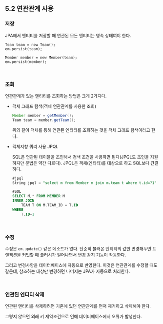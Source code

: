 ## 5.2 연관관계 사용

### 저장

JPA에서 엔티티를 저장할 때 연관된 모든 엔티티는 영속 상태여야 한다.

```
Team team = new Team();
em.persist(team);

Member member = new Member(team);
em.persist(member);
```

<br>

### 조회

연관관계가 있는 엔티티를 조회하는 방법은 크게 2가지다.

+ 객체 그래프 탐색(객체 연관관계를 사용한 조회)

  ```java
  Member member = getMember();
  Team team = member.getTeam();
  ```

  위와 같이 객체를 통해 연관된 엔티티를 조회하는 것을 객체 그래프 탐색이라고 한다.

+ 객체지향 쿼리 사용 JPQL

  SQL은 연관된 테이블을 조인해서 검색 조건을 사용하면 된다(JPQL도 조인을 지원하지만 문법은 약간 다르다). JPQL은 객체(엔티티)를 대상으로 하고 SQL보다 간결하다.

  ```sql
  #jpql
  String jpql = "select m from Member m join m.team t where t.id=?1"
  ```

  ```sql
  #SQL
  SELECT M,* FROM MEMBER M
  INNER JOIN
      TEAM T ON M.TEAM_ID = T.ID
  WHERE
      T.ID=1
  ```

<br>

### 수정

수정은 `em.update()` 같은 메소드가 없다. 단순히 불러온 엔티티의 값만 변경해두면 트랜잭션을 커밋할 때 플러시가 일어나면서 변경 감지 기능이 작동한다. 

그리고 변경사항을 데이터베이스에 자동으로 반영한다. 이것은 연관관계를 수정할 때도 같은데, 참조하는 대상만 변경하면 나머지는 JPA가 자동으로 처리한다.

<br>

### 연관된 엔티티 삭제

연관된 엔티티를 삭제하려면 기존에 있던 연관관계를 먼저 제거하고 삭제해야 한다. 

그렇지 않으면 외래 키 제약조건으로 인해 데이터베이스에서 오류가 발생한다. 